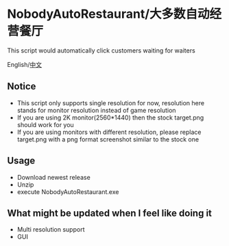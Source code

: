 # NobodyAutoRestaurant/大多数自动经营餐厅
This script would automatically click customers waiting for waiters

English/[中文](https://github.com/idkwhodatis/NobodyAutoRestaurant/wiki)

## Notice
- This script only supports single resolution for now, resolution here stands for monitor resolution instead of game resolution
- If you are using 2K monitor(2560*1440) then the stock target.png should work for you
- If you are using monitors with different resolution, please replace target.png with a png format screenshot similar to the stock one

## Usage
- Download newest release
- Unzip
- execute NobodyAutoRestaurant.exe

## What might be updated when I feel like doing it
- Multi resolution support
- GUI
